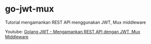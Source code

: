 # go-jwt-mux
Tutorial mengamankan REST API menggunakan JWT, Mux middleware

Youtube: [Golang JWT - Mengamankan REST API dengan JWT, Mux Middleware](https://youtu.be/YIaO5ZtHGF4)
